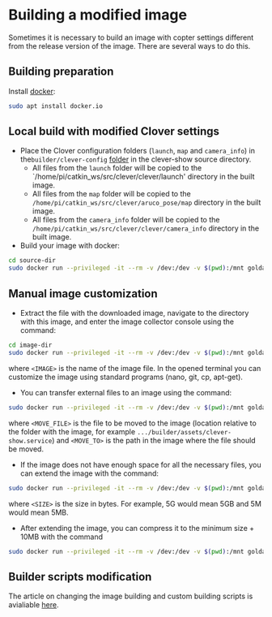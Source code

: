 # Building a modified image

Sometimes it is necessary to build an image with copter settings different from the release version of the image. There are several ways to do this.

## Building preparation

Install [docker](https://www.docker.com):

```bash
sudo apt install docker.io
```

## Local build with modified Clover settings

* Place the Clover configuration folders (`launch`, `map` and `camera_info`) in the`builder/clever-config`  [folder](../../builder/clever-config)  in the clever-show source directory. 
  * All files from the `launch` folder will be copied to the `/home/pi/catkin_ws/src/clever/clever/launch' directory in the built image.
  * All files from the `map` folder will be copied to the `/home/pi/catkin_ws/src/clever/aruco_pose/map` directory in the built image.
  * All files from the `camera_info` folder will be copied to the `/home/pi/catkin_ws/src/clever/clever/camera_info` directory in the built image.
* Build your image with docker:

```bash
cd source-dir
sudo docker run --privileged -it --rm -v /dev:/dev -v $(pwd):/mnt goldarte/img-tool:v0.5
```

## Manual image customization

* Extract the file with the downloaded image, navigate to the directory with this image, and enter the image collector console using the command:

```bash
cd image-dir
sudo docker run --privileged -it --rm -v /dev:/dev -v $(pwd):/mnt goldarte/img-tool:v0.5 img-chroot /mnt/<IMAGE>
```

where `<IMAGE>` is the name of the image file. In the opened terminal you can customize the image using standard programs (nano, git, cp, apt-get).

* You can transfer external files to an image using the command:

```bash
sudo docker run --privileged -it --rm -v /dev:/dev -v $(pwd):/mnt goldarte/img-tool:v0.5 img-chroot /mnt/<IMAGE> copy /mnt/<MOVE_FILE> <MOVE_TO>
```

where `<MOVE_FILE>` is the file to be moved to the image (location relative to the folder with the image, for example `.../builder/assets/clever-show.service`) and `<MOVE_TO>` is the path in the image where the file should be moved.

* If the image does not have enough space for all the necessary files, you can extend the image with the command:

```bash
sudo docker run --privileged -it --rm -v /dev:/dev -v $(pwd):/mnt goldarte/img-tool:v0.5 img-resize /mnt/<IMAGE> max <SIZE>
```

where `<SIZE>` is the size in bytes. For example, 5G would mean 5GB and 5M would mean 5MB.

* After extending the image, you can compress it to the minimum size + 10MB with the command

```bash
sudo docker run --privileged -it --rm -v /dev:/dev -v $(pwd):/mnt goldarte/img-tool:v0.5 img-resize /mnt/<IMAGE> min
```

## Builder scripts modification

The article on changing the image building and custom building scripts is avialiable [here](https://clever.copterexpress.com/ru/image_building.html).
